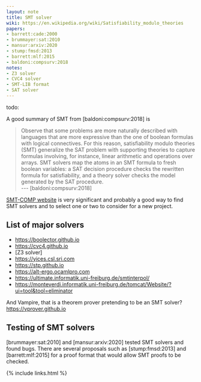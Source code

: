```yaml
---
layout: note
title: SMT solver
wiki: https://en.wikipedia.org/wiki/Satisfiability_modulo_theories
papers:
- barrett:cade:2000
- brummayer:sat:2010
- mansur:arxiv:2020
- stump:fmsd:2013
- barrett:mlf:2015
- baldoni:compsurv:2018
notes:
- Z3 solver
- CVC4 solver
- SMT-LIB format
- SAT solver
---
```


todo:

A good summary of SMT from [baldoni:compsurv:2018] is

> Observe that some problems are more naturally described with languages that are
> more expressive than the one of boolean formulas with logical connectives.
> For this reason, satisfiability modulo theories (SMT) generalize the SAT
> problem with supporting theories to capture formulas involving, for instance,
> linear arithmetic and operations over arrays.
> SMT solvers map the atoms in an SMT formula to fresh boolean variables: a SAT
> decision procedure checks the rewritten formula for satisfiability, and
> a theory solver checks the model generated by the SAT procedure.
> <br> --- [baldoni:compsurv:2018]

[SMT-COMP website] is very significant and probably a good way to find SMT
solvers and to select one or two to consider for a new project.

## List of major solvers

- <https://boolector.github.io>
- <https://cvc4.github.io>
- [Z3 solver]
- <https://yices.csl.sri.com>
- <https://stp.github.io>
- <https://alt-ergo.ocamlpro.com>
- <https://ultimate.informatik.uni-freiburg.de/smtinterpol/>
- <https://monteverdi.informatik.uni-freiburg.de/tomcat/Website/?ui=tool&tool=eliminator>

And Vampire, that is a theorem prover pretending to be an SMT solver?
<https://vprover.github.io>

## Testing of SMT solvers

[brummayer:sat:2010] and [mansur:arxiv:2020] tested SMT solvers and found bugs.
There are several proposals such as [stump:fmsd:2013] and [barrett:mlf:2015]
for a proof format that would allow SMT proofs to be checked.


[SMT-COMP website]: https://smt-comp.github.io/
{% include links.html %}
